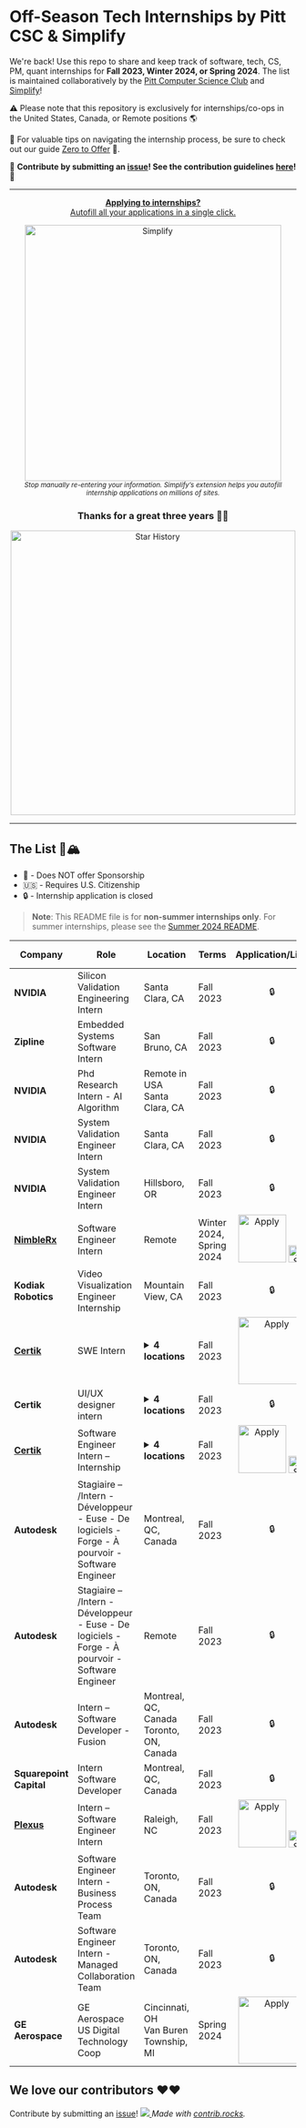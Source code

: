 # Off-Season Tech Internships by Pitt CSC & Simplify

We're back! Use this repo to share and keep track of software, tech, CS, PM, quant internships for **Fall 2023, Winter 2024, or Spring 2024**. The list is maintained collaboratively by the [Pitt Computer Science Club](https://pittcsc.org/) and [Simplify](https://simplify.jobs/)!

:warning: Please note that this repository is exclusively for internships/co-ops in the United States, Canada, or Remote positions :earth_americas:

🧠 For valuable tips on navigating the internship process, be sure to check out our guide [Zero to Offer](https://www.pittcs.wiki/zero-to-offer) 🧠.

🙏 **Contribute by submitting an [issue](https://github.com/SimplifyJobs/Summer2024-Internships/issues/new/choose)! See the contribution guidelines [here](https://github.com/pittcsc/Summer2024-Internships/blob/dev/CONTRIBUTING.md)!** 🙏

---
<div align="center">
	<p>
		<a href="https://simplify.jobs/?utm_source=pittcsc&utm_medium=internships_repo">
			<b>Applying to internships?</b>
			<br>
			Autofill all your applications in a single click.
			<br>
			<div>
				<a href="https://simplify.jobs/?utm_source=pittcsc&utm_medium=internships_repo">
          <img src="https://res.cloudinary.com/dpeo4xcnc/image/upload/v1636594918/simplify_pittcsc.png" width="450" alt="Simplify">
        </a>
			</div>
		</a>
		<sub><i>Stop manually re-entering your information. Simplify’s extension helps you autofill internship applications on millions of sites.</i></sub>
	</p>
</div>

<div align="center">
  <h3>
    Thanks for a great three years 💖💖
  </h3>
  <p>
    <img src="https://api.star-history.com/svg?repos=pittcsc/Summer2024-Internships&type=Date" width="500" alt="Star History">
  </p>
</div>

---

## The List 🚴🏔


 - 🛂 - Does NOT offer Sponsorship
 - 🇺🇸 - Requires U.S. Citizenship
 - 🔒 - Internship application is closed

> **Note**:
> This README file is for **non-summer internships only**. For summer internships, please see the [Summer 2024 README](https://github.com/SimplifyJobs/Summer2024-Internships/blob/dev/README.md).

<!-- Please leave a one line gap between this and the table TABLE_START (DO NOT CHANGE THIS LINE) -->

| Company | Role | Location | Terms | Application/Link | Date Posted |
| --- | --- | --- | --- | :---: | :---: |
| **NVIDIA** | Silicon Validation Engineering Intern | Santa Clara, CA | Fall 2023 | 🔒 | Jul 21 |
| **Zipline** | Embedded Systems Software Intern | San Bruno, CA | Fall 2023 | 🔒 | Jul 19 |
| **NVIDIA** | Phd Research Intern - AI Algorithm | Remote in USA</br>Santa Clara, CA | Fall 2023 | 🔒 | Jul 19 |
| **NVIDIA** | System Validation Engineer Intern | Santa Clara, CA | Fall 2023 | 🔒 | Jul 19 |
| **NVIDIA** | System Validation Engineer Intern | Hillsboro, OR | Fall 2023 | 🔒 | Jul 19 |
| **[NimbleRx](https://simplify.jobs/c/NimbleRx)** | Software Engineer Intern | Remote | Winter 2024, Spring 2024 | <a href="https://jobs.lever.co/nimblerx/f1b1c7ab-60f4-4051-93ea-d2dbba1cee9c/apply?utm_source=Simplify&ref=Simplify"><img src="https://i.imgur.com/w6lyvuC.png" width="84" alt="Apply"></a> <a href="https://simplify.jobs/p/1e5b99ff-c71f-4ea9-a511-5dee851785bb?utm_source=GHList"><img src="https://i.imgur.com/aVnQdox.png" width="30" alt="Simplify"></a> | Jul 19 |
| **Kodiak Robotics** | Video Visualization Engineer Internship | Mountain View, CA | Fall 2023 | 🔒 | Jul 19 |
| **[Certik](https://simplify.jobs/c/Certik)** | SWE Intern | <details><summary>**4 locations**</summary>NYC</br>Seattle, WA</br>SF Bay Area, CA</br>Remote</details> | Fall 2023 | <a href="https://jobs.lever.co/certik/cc4bc2b7-ee87-43be-81c9-09c8b0411a7e?utm_source=Simplify&ref=Simplify"><img src="https://i.imgur.com/u1KNU8z.png" width="118" alt="Apply"></a> | Jul 19 |
| **Certik** | UI/UX designer intern | <details><summary>**4 locations**</summary>NYC</br>Seattle, WA</br>SF Bay Area, CA</br>Remote</details> | Fall 2023 | 🔒 | Jul 19 |
| **[Certik](https://simplify.jobs/c/Certik)** | Software Engineer Intern – Internship | <details><summary>**4 locations**</summary>Seattle, WA</br>SF</br>Remote in USA</br>NYC</details> | Fall 2023 | <a href="https://jobs.lever.co/certik/cc4bc2b7-ee87-43be-81c9-09c8b0411a7e?utm_source=Simplify&ref=Simplify"><img src="https://i.imgur.com/w6lyvuC.png" width="84" alt="Apply"></a> <a href="https://simplify.jobs/p/fd9fc3c7-c24c-4053-b178-1c1d3c40e3ca?utm_source=GHList"><img src="https://i.imgur.com/aVnQdox.png" width="30" alt="Simplify"></a> | Jul 19 |
| **Autodesk** | Stagiaire – /Intern - Développeur - Euse - De logiciels - Forge - À pourvoir - Software Engineer | Montreal, QC, Canada | Fall 2023 | 🔒 | Jul 19 |
| **Autodesk** | Stagiaire – /Intern - Développeur - Euse - De logiciels - Forge - À pourvoir - Software Engineer | Remote | Fall 2023 | 🔒 | Jul 19 |
| **Autodesk** | Intern – Software Developer - Fusion | Montreal, QC, Canada</br>Toronto, ON, Canada | Fall 2023 | 🔒 | Jul 19 |
| **Squarepoint Capital** | Intern Software Developer | Montreal, QC, Canada | Fall 2023 | 🔒 | Jul 18 |
| **[Plexus](https://simplify.jobs/c/Plexus)** | Intern – Software Engineer Intern | Raleigh, NC | Fall 2023 | <a href="https://plexus.wd5.myworkdayjobs.com/en-US/Plexus_Careers/job/Raleigh-NC/Intern---Software-Engineer-Intern---Fall-2023_R022285?utm_source=Simplify&ref=Simplify"><img src="https://i.imgur.com/w6lyvuC.png" width="84" alt="Apply"></a> <a href="https://simplify.jobs/p/9b77fd7d-ad08-47b0-992f-8e628402fd56?utm_source=GHList"><img src="https://i.imgur.com/aVnQdox.png" width="30" alt="Simplify"></a> | Jul 18 |
| **Autodesk** | Software Engineer Intern - Business Process Team | Toronto, ON, Canada | Fall 2023 | 🔒 | Jul 18 |
| **Autodesk** | Software Engineer Intern - Managed Collaboration Team | Toronto, ON, Canada | Fall 2023 | 🔒 | Jul 18 |
| **GE Aerospace** | GE Aerospace US Digital Technology Coop | Cincinnati, OH</br>Van Buren Township, MI | Spring 2024 | <a href="https://jobs.gecareers.com/aviation/global/en/job/R3718914/GE-Aerospace-US-Digital-Technology-Coop-Spring-2024?utm_source=Simplify&ref=Simplify"><img src="https://i.imgur.com/u1KNU8z.png" width="118" alt="Apply"></a> | Jun |

<!-- Please leave a one line gap between this and the table TABLE_END (DO NOT CHANGE THIS LINE) -->

## We love our contributors ❤️❤️
Contribute by submitting an [issue](https://github.com/SimplifyJobs/Summer2024-Internships/issues/new/choose)!
<a href="https://github.com/pittcsc/Summer2024-Internships/graphs/contributors">
  <img src="https://contrib.rocks/image?repo=pittcsc/Summer2024-Internships&columns=24&max=480"/>
</a>
*Made with [contrib.rocks](https://contrib.rocks).*
